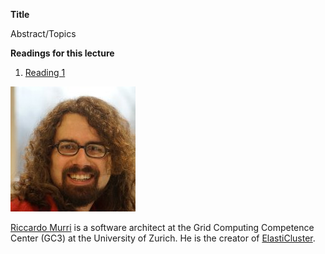 <div class="abstract">   

<strong>Title</strong>
<p align="justify">Abstract/Topics</p>  
<strong>Readings for this lecture</strong>  
<ol>
<li>
<a href=""> Reading 1 </a>
</li>
</ol>
</div>

![Riccardo Murri](/assets/img/riccardo_murri.jpg)  

[Riccardo Murri](https://www.gc3.uzh.ch/people/rm/) is a software architect at the Grid Computing Competence Center (GC3) at the University of Zurich.
He is the creator of [ElastiCluster](https://gc3-uzh-ch.github.io/elasticluster/). 

